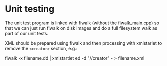 Unit testing
============


The unit test program is linked with fiwalk (without the fiwalk_main.cpp) so that we can just run fiwalk on disk images and do a full filesystem walk as part of our unit tests.

XML should be prepared using fiwalk and then processing with xmlstarlet to remove the `<creator>` section, e.g.:

fiwalk -x filename.dd | xmlstartlet ed -d "//creator" - > filename.xml

